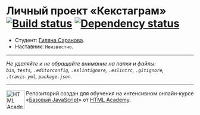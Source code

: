 # Личный проект «Кекстаграм» [![Build status][travis-image]][travis-url] [![Dependency status][dependency-image]][dependency-url]

* Студент: [Гиляна Саранова](https://up.htmlacademy.ru/javascript/7/user/200935).
* Наставник: `Неизвестно`.

---

_Не удаляйте и не обращайте внимание на папки и файлы:_<br>
_`bin`, `tests`, `.editorconfig`, `.eslintignore`, `.eslintrc`, `.gitignore`, `.travis.yml`, `package.json`._

---

<a href="https://htmlacademy.ru/intensive/javascript"><img align="left" width="50" height="50" title="HTML Academy" src="https://up.htmlacademy.ru/static/img/intensive/javascript/logo-for-github.svg"></a>

Репозиторий создан для обучения на интенсивном онлайн‑курсе «[Базовый JavaScript](https://htmlacademy.ru/intensive/javascript)» от [HTML Academy](https://htmlacademy.ru).

[travis-image]: https://travis-ci.org/htmlacademy-javascript/200935-kekstagram.svg?branch=master
[travis-url]: https://travis-ci.org/htmlacademy-javascript/200935-kekstagram
[dependency-image]: https://david-dm.org/htmlacademy-javascript/200935-kekstagram.svg?style=flat-square
[dependency-url]: https://david-dm.org/htmlacademy-javascript/200935-kekstagram
